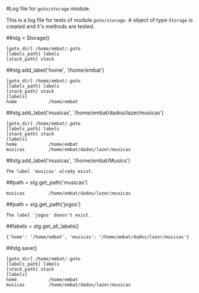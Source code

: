 #Log file for `goto/storage` module.

This is a log file for tests of module `goto/storage`. A object of type `Storage` is created and it's methods are tested.


##stg = Storage()

    [goto_dir] /home/embat/.goto
    [labels_path] labels
    [stack_path] stack



##stg.add_label('home', '/home/embat')

    [goto_dir] /home/embat/.goto
    [labels_path] labels
    [stack_path] stack
    [labels]
    home            /home/embat



##stg.add_label('musicas', '/home/embat/dados/lazer/musicas')

    [goto_dir] /home/embat/.goto
    [labels_path] labels
    [stack_path] stack
    [labels]
    home            /home/embat
    musicas         /home/embat/dados/lazer/musicas



##stg.add_label('musicas', '/home/embat/Musics')

    The label 'musicas' alredy exist.



##path = stg.get_path('musicas')

    musicas         /home/embat/dados/lazer/musicas



##path = stg.get_path('jogos')

    The label 'jogos' doesn't exist.



##labels = stg.get_all_labels()

    {'home': '/home/embat', 'musicas': '/home/embat/dados/lazer/musicas'}



##stg.save()

    [goto_dir] /home/embat/.goto
    [labels_path] labels
    [stack_path] stack
    [labels]
    home            /home/embat
    musicas         /home/embat/dados/lazer/musicas
